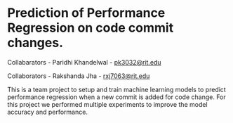 # Prediction of Performance Regression on code commit changes.

Collabarators - Paridhi Khandelwal - pk3032@rit.edu

Collaborators - Rakshanda Jha - rxj7063@rit.edu

This is a team project to setup and train machine learning models to predict performance regression when a new commit is added for code change. For this project we performed multiple experiments to improve the model accuracy and performance. 
